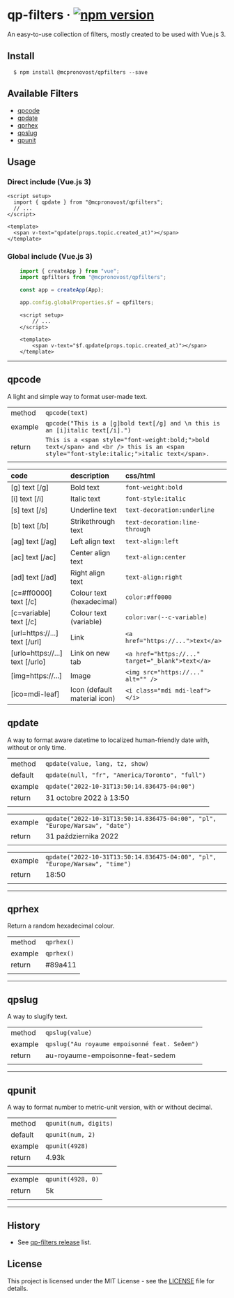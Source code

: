# qp-filters &middot; [![npm version](https://img.shields.io/npm/v/@mcpronovost/qpfilters.svg?style=flat)](https://www.npmjs.com/package/@mcpronovost/qpfilters)

An easy-to-use collection of filters, mostly created to be used with Vue.js 3.

## Install

```
  $ npm install @mcpronovost/qpfilters --save
```

## Available Filters

* [qpcode](#qpcode)
* [qpdate](#qpdate)
* [qprhex](#qprhex)
* [qpslug](#qpslug)
* [qpunit](#qpunit)

## Usage

### Direct include (Vue.js 3)

``` vue
<script setup>
  import { qpdate } from "@mcpronovost/qpfilters";
  // ...
</script>

<template>
  <span v-text="qpdate(props.topic.created_at)"></span>
</template>
```

### Global include (Vue.js 3)

``` javascript
    import { createApp } from "vue";
    import qpfilters from "@mcpronovost/qpfilters";

    const app = createApp(App);

    app.config.globalProperties.$f = qpfilters;
```

``` vue
    <script setup>
        // ...
    </script>

    <template>
        <span v-text="$f.qpdate(props.topic.created_at)"></span>
    </template>
```

--------------------------------------------------------------------

## qpcode

A light and simple way to format user-made text.

| | |
| :-- | :-- |
| method | `qpcode(text)` |
| example | `qpcode("This is a [g]bold text[/g] and \n this is an [i]italic text[/i].")` |
| return | `This is a <span style="font-weight:bold;">bold text</span> and <br /> this is an <span style="font-style:italic;">italic text</span>.` |
| | |

| code | description | css/html |
| :-- | :-- | :-- |
| [g] text [/g] | Bold text | `font-weight:bold` |
| [i] text [/i] | Italic text | `font-style:italic` |
| [s] text [/s] | Underline text | `text-decoration:underline` |
| [b] text [/b] | Strikethrough text | `text-decoration:line-through` |
| [ag] text [/ag] | Left align text | `text-align:left` |
| [ac] text [/ac] | Center align text | `text-align:center` |
| [ad] text [/ad] | Right align text | `text-align:right` |
| [c=#ff0000] text [/c] | Colour text (hexadecimal) | `color:#ff0000` |
| [c=variable] text [/c] | Colour text (variable) | `color:var(--c-variable)` |
| [url=https://...] text [/url] | Link | `<a href="https://...">text</a>` |
| [urlo=https://...] text [/urlo] | Link on new tab | `<a href="https://..." target="_blank">text</a>` |
| [img=https://...] | Image | `<img src="https://..." alt="" />` |
| [ico=mdi-leaf] | Icon (default material icon) | `<i class="mdi mdi-leaf"></i>` |

## qpdate

A way to format aware datetime to localized human-friendly date with, without or only time.

| | |
| :-- | :-- |
| method | `qpdate(value, lang, tz, show)` |
| default | `qpdate(null, "fr", "America/Toronto", "full")` |
| example | `qpdate("2022-10-31T13:50:14.836475-04:00")` |
| return | 31 octobre 2022 à 13:50 |
| | |

| | |
| :-- | :-- |
| example | `qpdate("2022-10-31T13:50:14.836475-04:00", "pl", "Europe/Warsaw", "date")` |
| return | 31 października 2022 |
| | |

| | |
| :-- | :-- |
| example | `qpdate("2022-10-31T13:50:14.836475-04:00", "pl", "Europe/Warsaw", "time")` |
| return | 18:50 |
| | |

--------------------------------------------------------------------

## qprhex

Return a random hexadecimal colour.

| | |
| :-- | :-- |
| method | `qprhex()` |
| example | `qprhex()` |
| return | #89a411 |
| | |

--------------------------------------------------------------------

## qpslug

A way to slugify text.

| | |
| :-- | :-- |
| method | `qpslug(value)` |
| example | `qpslug("Au royaume empoisonné feat. Seðem")` |
| return | au-royaume-empoisonne-feat-sedem |
| | |

--------------------------------------------------------------------

## qpunit

A way to format number to metric-unit version, with or without decimal.

| | |
| :-- | :-- |
| method | `qpunit(num, digits)` |
| default | `qpunit(num, 2)` |
| example | `qpunit(4928)` |
| return | 4.93k |
| | |

| | |
| :-- | :-- |
| example | `qpunit(4928, 0)` |
| return | 5k |
| | |

--------------------------------------------------------------------

## History

* See [qp-filters release](https://github.com/mcpronovost/qp-filters/releases) list.

## License

This project is licensed under the MIT License - see the [LICENSE](https://github.com/mcpronovost/qp-filters/blob/main/LICENSE) file for details.
